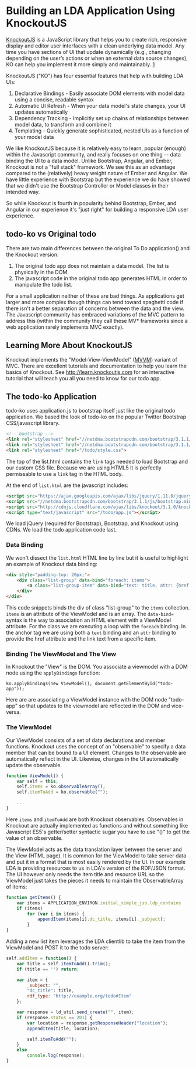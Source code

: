 # Building an LDA Application Using KnockoutJS

[KnockoutJS](http://knockoutjs.com) is a JavaScript library that helps you to create rich, responsive display and editor user interfaces with a clean underlying data model. Any time you have sections of UI that update dynamically (e.g., changing depending on the user’s actions or when an external data source changes), KO can help you implement it more simply and maintainably. [1](http://knockoutjs.com/documentation/introduction.html)

KnockoutJS ("KO") has four essential features that help with building LDA UIs:

1. Declarative Bindings - Easily associate DOM elements with model data using a concise, readable syntax
2. Automatic UI Refresh - When your data model's state changes, your UI updates automatically
3. Dependency Tracking - Implicitly set up chains of relationships between model data, to transform and combine it
4. Templating - Quickly generate sophisticated, nested UIs as a function of your model data

We like KnockoutJS because it is relatively easy to learn, popular (enough) within the Javascript community, and really focuses on one thing -- data binding the UI to a data model. Unlike Bootstrap, Angular, and Ember, Knockout is not a "full stack" framework. We see this as an advantage compared to the (relatively) heavy weight nature of Ember and Angular. We have little experience with Bootstrap but the experience we do have showed that we didn't use the Bootstrap Controller or Model classes in their intended way.

So while Knockout is fourth in popularity behind Bootstrap, Ember, and Angular in our experience it's "just right" for building a responsive LDA user experience.

## todo-ko vs Original todo

There are two main differences between the original To Do application() and the Knockout version:

1. The original todo app does not maintain a data model. The list is physically in the DOM.
2. The javascript code in the original todo app generates HTML in order to manipulate the todo list.

For a small application neither of these are bad things. As applications get larger and more complex though things can tend toward spaghetti code if there isn't a better separation of concerns between the data and the view. The Javascript community has embraced variations of the MVC pattern to address this (within the community they call these MV* frameworks since a web application rarely implements MVC exactly).

## Learning More About KnockoutJS

Knockout implements the "Model-View-ViewModel" ([MVVM](http://en.wikipedia.org/wiki/Model_View_ViewModel)) variant of MVC. There are excellent tutorials and documentation to help you learn the basics of Knockout. See http://learn.knockoutjs.com for an interactive tutorial that will teach you all you need to know for our todo app.

## The todo-ko Application

todo-ko uses application.js to bootstrap itself just like the original todo application. We based the look of todo-ko on the popular Twitter Bootstrap CSS/javascript library.

```html
<!-- bootstrap -->
<link rel="stylesheet" href="//netdna.bootstrapcdn.com/bootstrap/3.1.1/css/bootstrap.min.css">
<link rel="stylesheet" href="//netdna.bootstrapcdn.com/bootstrap/3.1.1/css/bootstrap-theme.min.css">
<link rel="stylesheet" href="/todo/style.css">
```

The top of the list.html contains the `link` tags needed to load Bootstrap and our custom CSS file. Because we are using HTML5 it is perfectly permissable to use a `link` tag in the HTML body.

At the end of `list.html` are the javascript includes:

```html
<script src="https://ajax.googleapis.com/ajax/libs/jquery/1.11.0/jquery.min.js"></script>
<script src="//netdna.bootstrapcdn.com/bootstrap/3.1.1/js/bootstrap.min.js"></script>
<script src="http://cdnjs.cloudflare.com/ajax/libs/knockout/3.1.0/knockout-min.js"></script>
<script type="text/javascript" src="/todo/app.js"></script>
```

We load jQuery (required for Bootstrap), Bootstrap, and Knockout using CDNs. We load the todo application code last.

### Data Binding

We won't dissect the `list.html` HTML line by line but it is useful to highlight an example of Knockout data binding:

```html
<div style="padding-top: 20px;">
    <div class="list-group" data-bind="foreach: items">
        <a class="list-group-item" data-bind="text: title, attr: {href: url}"></a>
    </div>
</div>
```

This code snippets binds the div of class "list-group" to the `items` collection. `items` is an attribute of the ViewModel and is an array. The `data-bind=` syntax is the way to association an HTML element with a ViewModel attribute. For the class we are executing a loop with the `foreach` binding. In the anchor tag we are using both a `text` binding and an `attr` binding to provide the href attribute and the link text from a specific item.

### Binding The ViewModel and The View

In Knockout the "View" is the DOM. You associate a viewmodel with a DOM node using the `applyBindings` function:

```javscript
ko.applyBindings(new ViewModel(), document.getElementById("todo-app"));
```

Here are are associating a ViewModel instance with the DOM node "todo-app" so that updates to the viewmodel are reflected in the DOM and vice-versa.

### The ViewModel

Our ViewModel consists of a set of data declarations and member functions. Knockout uses the concept of an "observable" to specify a data member that can be bound to a UI element. Changes to the observable are automatically reflect in the UI. Likewise, changes in the UI automatically update the observable.

```javascript
function ViewModel() {
    var self = this;
    self.items = ko.observableArray();
    self.itemToAdd = ko.observable("");

    ...
}
```

Here `items` and `itemToAdd` are both Knockout observables. Observables in Knockout are actually implemented as functions and without something like Javascript ES5's getter/setter syntactic sugar you have to use "()" to get the value of an observable.

The ViewModel acts as the data translation layer between the server and the View (HTML page). It is common for the ViewModel to take server data and put it in a format that is most easily rendered by the UI. In our example LDA is providing resources to us in LDA's version of the RDF/JSON format. The UI however only needs the item title and resource URL so the ViewModel just takes the pieces it needs to maintain the ObservableArray of items:

```javascript
function getItems() {
    var items = APPLICATION_ENVIRON.initial_simple_jso.ldp_contains
    if (items)
        for (var i in items) {
            appendItem(items[i].dc_title, items[i]._subject);
        }
}
```

Adding a new list item leverages the LDA clientlib to take the item from the ViewModel and POST it to the todo server:

```javascript
self.addItem = function() {
    var title = self.itemToAdd().trim();
    if (title == '') return;

    var item = {
        _subject: "",
        "dc_title": title,
        rdf_type: "http://example.org/todo#Item"
    };

    var response = ld_util.send_create("", item);
    if (response.status == 201) {
        var location = response.getResponseHeader("location");
        appendItem(title, location);

        self.itemToAdd("");
    }
    else
        console.log(response);
}
```



